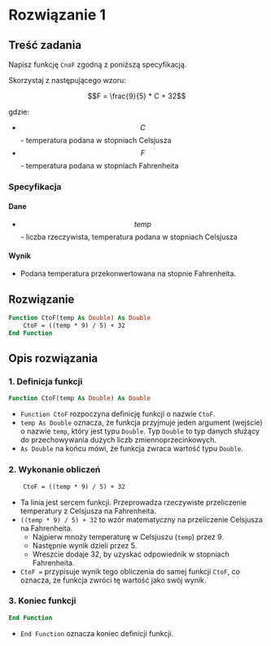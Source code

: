 # Rozwiązanie 1

## Treść zadania

Napisz funkcję `CnaF` zgodną z poniższą specyfikacją.

Skorzystaj z następującego wzoru:

$$F = \frac{9}{5} * C + 32$$

gdzie:

* $$C$$ - temperatura podana w stopniach Celsjusza
* $$F$$ - temperatura podana w stopniach Fahrenheita

### Specyfikacja

#### Dane

* $$temp$$ - liczba rzeczywista, temperatura podana w stopniach Celsjusza

#### Wynik

* Podana temperatura przekonwertowana na stopnie Fahrenheita.

## Rozwiązanie

```vb
Function CtoF(temp As Double) As Double
    CtoF = ((temp * 9) / 5) + 32
End Function
```

## Opis rozwiązania

### 1. Definicja funkcji

```vb
Function CtoF(temp As Double) As Double
```

- `Function CtoF` rozpoczyna definicję funkcji o nazwie `CtoF`.
- `temp As Double` oznacza, że funkcja przyjmuje jeden argument (wejście) o nazwie `temp`, który jest typu `Double`. Typ `Double` to typ danych służący do przechowywania dużych liczb zmiennoprzecinkowych.
- `As Double` na końcu mówi, że funkcja zwraca wartość typu `Double`.

### 2. Wykonanie obliczeń

```vb
    CtoF = ((temp * 9) / 5) + 32
```

- Ta linia jest sercem funkcji. Przeprowadza rzeczywiste przeliczenie temperatury z Celsjusza na Fahrenheita.
- `((temp * 9) / 5) + 32` to wzór matematyczny na przeliczenie Celsjusza na Fahrenheita.
  - Najpierw mnoży temperaturę w Celsjuszu (`temp`) przez 9.
  - Następnie wynik dzieli przez 5.
  - Wreszcie dodaje 32, by uzyskać odpowiednik w stopniach Fahrenheita.
- `CtoF =` przypisuje wynik tego obliczenia do samej funkcji `CtoF`, co oznacza, że funkcja zwróci tę wartość jako swój wynik.

### 3. Koniec funkcji

```vb
End Function
```

- `End Function` oznacza koniec definicji funkcji.
